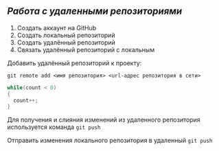 ## ***Работа с удаленными репозиториями***

1. Создать аккаунт на GitHub
2. Создать локальный репозиторий
3. Создать удалённый репозиторий
4. Связать удалённый репозиторий с локальным

Добавить удалённый репозиторий к проекту:
```
git remote add <имя репозитория> <url-адрес репозитория в сети>
```
```C#
while(count < 0)
{
  count++;
}
```
Для получения и слияния изменений из удаленного репозитория используется команда `git push`

Отправить изменения локального репозитория в удаленный `git push`
